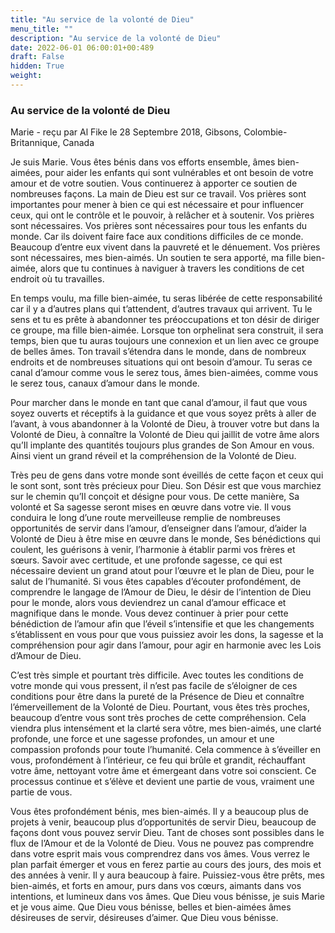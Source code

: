 ```yaml
---
title: "Au service de la volonté de Dieu"
menu_title: ""
description: "Au service de la volonté de Dieu"
date: 2022-06-01 06:00:01+00:489
draft: False
hidden: True
weight:
---
```

### Au service de la volonté de Dieu

Marie - reçu par Al Fike le 28 Septembre 2018, Gibsons, Colombie-Britannique, Canada

Je suis Marie. Vous êtes bénis dans vos efforts ensemble, âmes bien-aimées, pour aider les enfants qui sont vulnérables et ont besoin de votre amour et de votre soutien. Vous continuerez à apporter ce soutien de nombreuses façons. La main de Dieu est sur ce travail. Vos prières sont importantes pour mener à bien ce qui est nécessaire et pour influencer ceux, qui ont le contrôle et le pouvoir, à relâcher et à soutenir. Vos prières sont nécessaires. Vos prières sont nécessaires pour tous les enfants du monde. Car ils doivent faire face aux conditions difficiles de ce monde. Beaucoup d’entre eux vivent dans la pauvreté et le dénuement. Vos prières sont nécessaires, mes bien-aimés. Un soutien te sera apporté, ma fille bien-aimée, alors que tu continues à naviguer à travers les conditions de cet endroit où tu travailles.

En temps voulu, ma fille bien-aimée, tu seras libérée de cette responsabilité car il y a d’autres plans qui t’attendent, d’autres travaux qui arrivent. Tu le sens et tu es prête à abandonner tes préoccupations et ton désir de diriger ce groupe, ma fille bien-aimée. Lorsque ton orphelinat sera construit, il sera temps, bien que tu auras toujours une connexion et un lien avec ce groupe de belles âmes. Ton travail s’étendra dans le monde, dans de nombreux endroits et de nombreuses situations qui ont besoin d’amour. Tu seras ce canal d’amour comme vous le serez tous, âmes bien-aimées, comme vous le serez tous, canaux d’amour dans le monde.

Pour marcher dans le monde en tant que canal d’amour, il faut que vous soyez ouverts et réceptifs à la guidance et que vous soyez prêts à aller de l’avant, à vous abandonner à la Volonté de Dieu, à trouver votre but dans la Volonté de Dieu, à connaître la Volonté de Dieu qui jaillit de votre âme alors qu’Il implante des quantités toujours plus grandes de Son Amour en vous. Ainsi vient un grand réveil et la compréhension de la Volonté de Dieu.

Très peu de gens dans votre monde sont éveillés de cette façon et ceux qui le sont sont, sont très précieux pour Dieu. Son Désir est que vous marchiez sur le chemin qu’Il conçoit et désigne pour vous. De cette manière, Sa volonté et Sa sagesse seront mises en œuvre dans votre vie. Il vous conduira le long d’une route merveilleuse remplie de nombreuses opportunités de servir dans l’amour, d’enseigner dans l’amour, d’aider la Volonté de Dieu à être mise en œuvre dans le monde, Ses bénédictions qui coulent, les guérisons à venir, l’harmonie à établir parmi vos frères et sœurs. Savoir avec certitude, et une profonde sagesse, ce qui est nécessaire devient un grand atout pour l’œuvre et le plan de Dieu, pour le salut de l’humanité. Si vous êtes capables d’écouter profondément, de comprendre le langage de l’Amour de Dieu, le désir de l’intention de Dieu pour le monde, alors vous deviendrez un canal d’amour efficace et magnifique dans le monde. Vous devez continuer à prier pour cette bénédiction de l’amour afin que l’éveil s’intensifie et que les changements s’établissent en vous pour que vous puissiez avoir les dons, la sagesse et la compréhension pour agir dans l’amour, pour agir en harmonie avec les Lois d’Amour de Dieu.

C’est très simple et pourtant très difficile. Avec toutes les conditions de votre monde qui vous pressent, il n’est pas facile de s’éloigner de ces conditions pour être dans la pureté de la Présence de Dieu et connaître l’émerveillement de la Volonté de Dieu. Pourtant, vous êtes très proches, beaucoup d’entre vous sont très proches de cette compréhension. Cela viendra plus intensément et la clarté sera vôtre, mes bien-aimés, une clarté profonde, une force et une sagesse profondes, un amour et une compassion profonds pour toute l’humanité. Cela commence à s’éveiller en vous, profondément à l’intérieur, ce feu qui brûle et grandit, réchauffant votre âme, nettoyant votre âme et émergeant dans votre soi conscient. Ce processus continue et s’élève et devient une partie de vous, vraiment une partie de vous.

Vous êtes profondément bénis, mes bien-aimés. Il y a beaucoup plus de projets à venir, beaucoup plus d’opportunités de servir Dieu, beaucoup de façons dont vous pouvez servir Dieu. Tant de choses sont possibles dans le flux de l’Amour et de la Volonté de Dieu. Vous ne pouvez pas comprendre dans votre esprit mais vous comprendrez dans vos âmes. Vous verrez le plan parfait émerger et vous en ferez partie au cours des jours, des mois et des années à venir. Il y aura beaucoup à faire. Puissiez-vous être prêts, mes bien-aimés, et forts en amour, purs dans vos cœurs, aimants dans vos intentions, et lumineux dans vos âmes. Que Dieu vous bénisse, je suis Marie et je vous aime. Que Dieu vous bénisse, belles et bien-aimées âmes désireuses de servir, désireuses d’aimer. Que Dieu vous bénisse.





